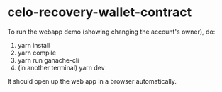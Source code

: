 # celo-recovery-wallet-contract

To run the webapp demo (showing changing the account's owner), do:

1. yarn install
2. yarn compile
3. yarn run ganache-cli
4. (in another terminal) yarn dev

It should open up the web app in a browser automatically.